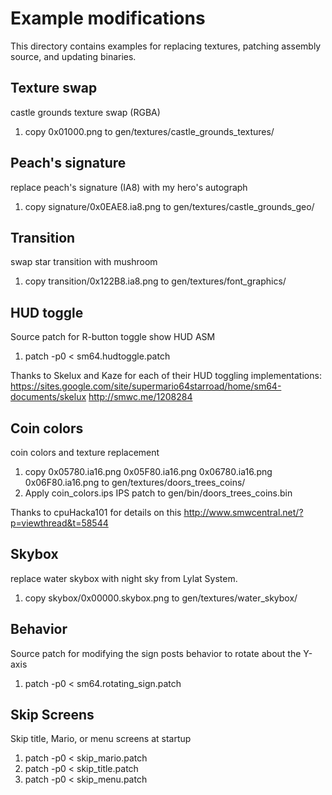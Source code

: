 # Example modifications

This directory contains examples for replacing textures, patching assembly source, and updating binaries.

## Texture swap
castle grounds texture swap (RGBA)

1. copy 0x01000.png to gen/textures/castle\_grounds\_textures/

## Peach's signature
replace peach's signature (IA8) with my hero's autograph

1. copy signature/0x0EAE8.ia8.png to gen/textures/castle\_grounds\_geo/

## Transition
swap star transition with mushroom

1. copy transition/0x122B8.ia8.png to gen/textures/font\_graphics/

## HUD toggle
Source patch for R-button toggle show HUD ASM

1. patch -p0 < sm64.hudtoggle.patch

Thanks to Skelux and Kaze for each of their HUD toggling implementations:
https://sites.google.com/site/supermario64starroad/home/sm64-documents/skelux
http://smwc.me/1208284

## Coin colors
coin colors and texture replacement

1. copy 0x05780.ia16.png 0x05F80.ia16.png 0x06780.ia16.png 0x06F80.ia16.png to gen/textures/doors\_trees\_coins/
2. Apply coin\_colors.ips IPS patch to gen/bin/doors\_trees\_coins.bin

Thanks to cpuHacka101 for details on this
http://www.smwcentral.net/?p=viewthread&t=58544

## Skybox
replace water skybox with night sky from Lylat System.

1. copy skybox/0x00000.skybox.png to gen/textures/water\_skybox/

## Behavior
Source patch for modifying the sign posts behavior to rotate about the Y-axis

1. patch -p0 < sm64.rotating\_sign.patch

## Skip Screens
Skip title, Mario, or menu screens at startup

1. patch -p0 < skip\_mario.patch
2. patch -p0 < skip\_title.patch
3. patch -p0 < skip\_menu.patch
